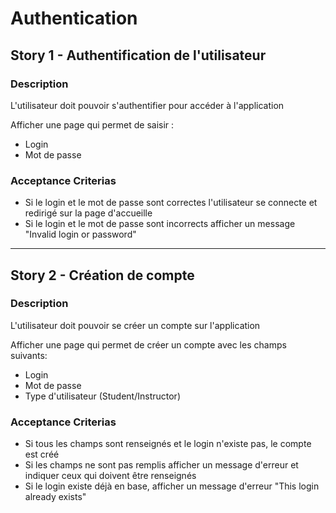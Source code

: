 Authentication
====

## Story 1 - Authentification de l'utilisateur

### Description
L'utilisateur doit pouvoir s'authentifier pour accéder à l'application

Afficher une page qui permet de saisir :
* Login
* Mot de passe

### Acceptance Criterias
* Si le login et le mot de passe sont correctes l'utilisateur se connecte et redirigé sur la page d'accueille
* Si le login et le mot de passe sont incorrects afficher un message "Invalid login or password"

---

## Story 2 - Création de compte

### Description
L'utilisateur doit pouvoir se créer un compte sur l'application

Afficher une page qui permet de créer un compte avec les champs suivants:
* Login
* Mot de passe
* Type d'utilisateur (Student/Instructor)

### Acceptance Criterias
* Si tous les champs sont renseignés et le login n'existe pas, le compte est créé
* Si les champs ne sont pas remplis afficher un message d'erreur et indiquer ceux qui doivent être renseignés
* Si le login existe déjà en base, afficher un message d'erreur "This login already exists"



